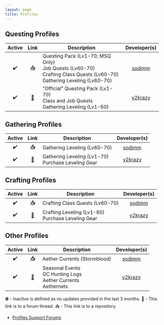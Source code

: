 ```yaml
---
layout: page
title: Profiles
---
```


## Questing Profiles

Active | Link | Description | Developer(s)
:-------: | :--: | ----------- | :----------:
✔️ | [📥][sodimm] | Questing Pack (Lv1-70; MSQ Only)<br/>Job Quests (Lv60-70)<br/>Crafting Class Quests (Lv60-70)<br/>Gathering Leveling (Lv60-70) | [sodimm][Profile_sodimm]
✔️ | [🔗][y2krazy] | "Official" Questing Pack (Lv1-70)<br/>Class and Job Quests<br/>Gathering Leveling (Lv1-60) | [y2krazy][Profile_y2krazy]

## Gathering Profiles

Active | Link | Description | Developer(s)
:-------: | :--: | ----------- | :----------:
✔️ | [📥][sodimm] | Gathering Leveling (Lv60-70) | [sodimm][Profile_sodimm]
✔️ | [🔗][y2krazy] | Gathering Leveling (Lv1-70)<br/>Purchase Leveling Gear | [y2krazy][Profile_y2krazy]

## Crafting Profiles

Active | Link | Description | Developer(s)
:-------: | :--: | ----------- | :----------:
✔️ | [📥][sodimm] | Crafting Class Quests (Lv60-70) | [sodimm][Profile_sodimm]
✔️ | [🔗][y2krazy] | Crafting Leveling (Lv1-60)<br/>Purchase Leveling Gear | [y2krazy][Profile_y2krazy]

## Other Profiles

Active | Link | Description | Developer(s)
:-------: | :--: | ----------- | :----------:
✔️ | [📥][sodimm] | Aether Currents (Stormblood) | [sodimm][Profile_sodimm]
✔️ | [🔗][y2krazy] | Seasonal Events<br/>GC Hunting Logs<br/>Aether Currents<br/>Aethernets | [y2krazy][Profile_y2krazy]

⛔️ - Inactive is defined as no updates provided in the last 3 months.
🔗 - This link is to a forum thread.
📥 - This link is to a repository.

- [Profiles Support Forums][Profiles Forum]

[y2krazy]: https://www.thebuddyforum.com/threads/order-bot-quests-quests-and-quests.216756/ "y2krazy's Forum Thread"
[sodimm]: https://github.com/sodimm/RebornBuddy "sodimm's Repository"

[Profile_y2krazy]: https://www.thebuddyforum.com/members/y2krazy.67481/ "y2krazy's Forum Profile"
[Profile_sodimm]: https://www.thebuddyforum.com/members/sodimm.313130/ "sodimm's Forum Profile"

[Profiles Forum]: https://www.thebuddyforum.com/forums/rebornbuddy-profiles.303/ "Profiles Support Forums"
